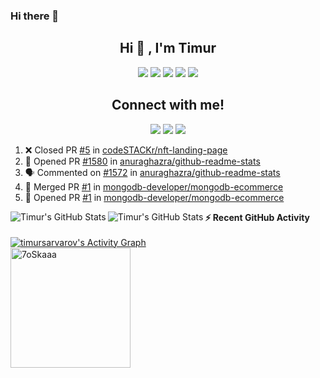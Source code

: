 ### Hi there 👋

<!--
**timursarvarov/timursarvarov** is a ✨ _special_ ✨ repository because its `README.md` (this file) appears on your GitHub profile.

Here are some ideas to get you started:

- 🔭 I’m currently working on ...
- 🌱 I’m currently learning ...
- 👯 I’m looking to collaborate on ...
- 🤔 I’m looking for help with ...
- 💬 Ask me about ...
- 📫 How to reach me: ...
- 😄 Pronouns: ...
- ⚡ Fun fact: ...
-->
<h2 align="center"> Hi 👋 , I'm Timur <br/></h2> 
      
               
     
<div align="center">

[![](https://raw.githubusercontent.com/timursarvarov/timursarvarov/master/profile-summary-card-output/dracula/0-profile-details.svg)](https://github.com/vn7n24fzkq/github-profile-summary-cards)
[![](https://raw.githubusercontent.com/timursarvarov/timursarvarov/master/profile-summary-card-output/dracula/1-repos-per-language.svg)](https://github.com/vn7n24fzkq/github-profile-summary-cards) [![](https://raw.githubusercontent.com/timursarvarov/timursarvarov/master/profile-summary-card-output/dracula/2-most-commit-language.svg)](https://github.com/vn7n24fzkq/github-profile-summary-cards)
[![](https://raw.githubusercontent.com/timursarvarov/timursarvarov/master/profile-summary-card-output/dracula/3-stats.svg)](https://github.com/vn7n24fzkq/github-profile-summary-cards) [![](https://raw.githubusercontent.com/timursarvarov/timursarvarov/master/profile-summary-card-output/dracula/4-productive-time.svg)](https://github.com/vn7n24fzkq/github-profile-summary-cards)


</div>


<div align="center">
 
 


<h2>Connect with me!</h2>
 
[<img src="https://img.shields.io/badge/linkedin-%230077B5.svg?&style=for-the-badge&logo=linkedin&logoColor=white" />](https://www.linkedin.com/in/timursarvarov/) [<img src = "https://img.shields.io/badge/twitter-%2320A1F1.svg?&style=for-the-badge&logo=twitter&logoColor=white">](https://twitter.com/Fahim_FBA/)  [<img src = "https://img.shields.io/badge/facebook-%2320A1F1.svg?&style=for-the-badge&logo=facebook&logoColor=white">](https://facebook.com/iptu.fba)

</div>



  
<!--START_SECTION:activity-->
1. ❌ Closed PR [#5](https://github.com/codeSTACKr/nft-landing-page/pull/5) in [codeSTACKr/nft-landing-page](https://github.com/codeSTACKr/nft-landing-page)
2. 💪 Opened PR [#1580](https://github.com/anuraghazra/github-readme-stats/pull/1580) in [anuraghazra/github-readme-stats](https://github.com/anuraghazra/github-readme-stats)
3. 🗣 Commented on [#1572](https://github.com/anuraghazra/github-readme-stats/issues/1572) in [anuraghazra/github-readme-stats](https://github.com/anuraghazra/github-readme-stats)
4. 🎉 Merged PR [#1](https://github.com/mongodb-developer/mongodb-ecommerce/pull/1) in [mongodb-developer/mongodb-ecommerce](https://github.com/mongodb-developer/mongodb-ecommerce)
5. 💪 Opened PR [#1](https://github.com/mongodb-developer/mongodb-ecommerce/pull/1) in [mongodb-developer/mongodb-ecommerce](https://github.com/mongodb-developer/mongodb-ecommerce)
<!--END_SECTION:activity-->



  <img align="left" alt="Timur's GitHub Stats" src="https://github-readme-stats.vercel.app/api?username=timursarvarov&show_icons=true&count_private=true" />
  <img align="left" alt="Timur's GitHub Stats" src="https://github-readme-stats.vercel.app/api/top-langs/?username=timursarvarov&langs_count=20&show_icons=true&locale=en&layout=compact&theme=algolia&count_private=true" />
	
   <summary><b>⚡ Recent GitHub Activity</b></summary>
  <br/>
   <a href="https://github.com/timursarvarov"><img alt="timursarvarov's Activity Graph" src="https://activity-graph.herokuapp.com/graph?username=timursarvarov&custom_title=timursarvarov's%20Contribution%20Graph&theme=react-dark" /></a>
  <br/>
  
 <img src="https://github-readme-stats.vercel.app/api/top-langs?username=timursarvarov&langs_count=10&show_icons=true&locale=en&layout=compact&theme=algolia" alt="7oSkaaa" height="192px"/>


